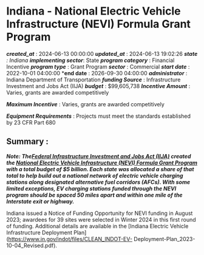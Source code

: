 # Indiana - National Electric Vehicle Infrastructure (NEVI) Formula Grant Program 
 ***created_at*** : 2024-06-13 00:00:00 
 ***updated_at*** : 2024-06-13 19:02:26 
 ***state** : Indiana 
 **implementing sector***: State 
 ***program category*** : Financial Incentive 
 ***program type*** : Grant Program 
 ***sector*** : Commercial 
 ***start date*** : 2022-10-01 04:00:00 
 ***end date** : 2026-09-30 04:00:00 
 ***administrator*** : Indiana Department of Transportation 
 ***funding Source*** : Infrastructure Investment and Jobs Act (IIJA) 
 ***budget*** : $99,605,738 
 ***Incentive Amount*** : Varies, grants are awarded competitively

 
 ***Maximum Incentive*** : Varies, grants are awarded competitively

 
 ***Equipment Requirements*** : Projects must meet the standards established by 23 CFR Part 680

 
 ## Summary : 
 **_Note: The[Federal Infrastructure Investment and Jobs Act
(IIJA)](https://www.congress.gov/117/plaws/publ58/PLAW-117publ58.pdf#page=993)
created the [National Electric Vehicle Infrastructure (NEVI) Formula Grant
Program](https://www.fhwa.dot.gov/environment/nevi/) with a total budget of $5
billion. Each state was allocated a share of that total to help build out a
national network of electric vehicle charging stations along designated
alternative fuel corridors (AFCs). With some limited exceptions, EV charging
stations funded through the NEVI program should be spaced 50 miles apart and
within one mile of the Interstate exit or highway._**

Indiana issued a Notice of Funding Opportunity for NEVI funding in August
2023; awardees for 39 sites were selected in Winter 2024 in this first round
of funding. Additional details are available in the [Indiana Electric Vehicle
Infrastructure Deployment Plan](https://www.in.gov/indot/files/CLEAN_INDOT-EV-
Deployment-Plan_2023-10-04_Revised.pdf).

  

 
 